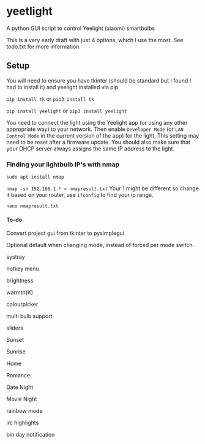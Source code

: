 # yeetlight
A python GUI script to control Yeelight (xiaomi) smartbulbs

This is a very early draft with just 4 options, which I use the most. See todo.txt for more information.

## Setup

You will need to ensure you have tkinter (should be standard but I found I had to install it) and yeelight installed via pip

`pip install tk` or `pip3 install tk`

`pip install yeelight` or `pip3 install yeelight`

You need to connect the light using the Yeelight app (or using any other appropriate way) to your network. Then enable `Developer Mode` (or `LAN Control Mode` in the current version of the app) for the light. This setting may need to be reset after a firmware update. You should also make sure that your DHCP server always assigns the same IP address to the light.

### Finding your lightbulb IP's with nmap

`sudo apt install nmap`

`nmap -sn 192.168.1.* > nmapresult.txt` Your 1 might be different so change it based on your router, use `ifconfig` to find your ip range.

`nano nmapresult.txt`

#### To-do

Convert project gui from tkinter to pysimplegui
        
Optional default when changing mode, instead of forced per mode switch. 
         
systray
        
hotkey menu
        
brightness
        
warmth(K)
        
colourpicker
        
multi bulb support
        
sliders

Sunset
        
Sunrise
        
Home
        
Romance
        
Date Night
        
Movie Night
        
rainbow mode

irc highlights

bin day notification
